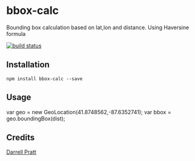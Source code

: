# bbox-calc

Bounding box calculation based on lat,lon and distance.  Using Haversine formula

[![build status](https://secure.travis-ci.org/darrellpratt/geolocation.png)](http://travis-ci.org/darrellpratt/geolocation)

## Installation

```
npm install bbox-calc --save
```

## Usage

var geo = new GeoLocation(41.8748562,-87.6352741);
var bbox = geo.boundingBox(dist);


## Credits
[Darrell Pratt](https://github.com/darrellpratt/)
